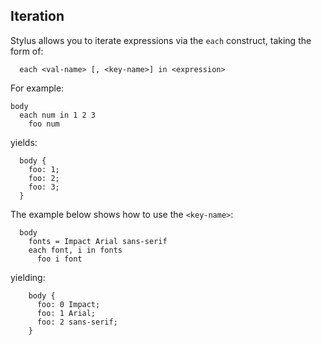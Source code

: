
## Iteration

 Stylus allows you to iterate expressions via the `each` construct, taking the form of:
 
      each <val-name> [, <key-name>] in <expression>

For example:

    body
      each num in 1 2 3
        foo num

yields:

      body {
        foo: 1;
        foo: 2;
        foo: 3;
      }

The example below shows how to use the `<key-name>`:

      body
        fonts = Impact Arial sans-serif
        each font, i in fonts
          foo i font

yielding:

        body {
          foo: 0 Impact;
          foo: 1 Arial;
          foo: 2 sans-serif;
        }